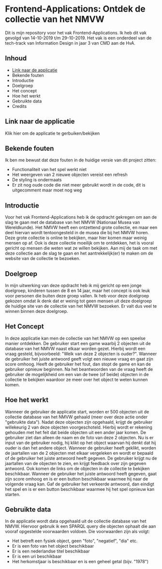 # Frontend-Applications: Ontdek de collectie van het NMVW

Dit is mijn repository voor het vak Frontend-Applications. Ik heb dit vak gevolgd van 14-10-2019 t/m 29-10-2019. Het vak is een onderdeel van de tech-track van Information Design in jaar 3 van CMD aan de HvA.

## Inhoud
* [Link naar de applicatie](#link_naar_de_applicatie)
* Bekende fouten
* Introductie
* Doelgroep
* Het concept
* Hoe het werkt
* Gebruikte data
* Credits

## Link naar de applicatie
Klik hier om de applicatie te gerbuiken/bekijken

## Bekende fouten
Ik ben me bewust dat deze fouten in de huidige versie van dit project zitten:
* Functionaliteit van het spel werkt niet
* Het weergeven van 2 nieuwe objecten vereist een refresh
* De styling is ondermaats
* Er zit nog oude code die niet meer gebruikt wordt in de code, dit is uitgecomment maar moet nog weg

## Introductie
Voor het vak Frontend-Applications heb ik de opdracht gekregen om aan de slag te gaan met de database van het NMVW (Nationaal Musea van Wereldkunde).
Het NMVW heeft een ontzettend grote collectie, en maar een deel hiervan wordt tentoongesteld in de musea die bij het NMVW horen. 
Deze grote collectie is online te bekijken, maar hier komen maar weinig mensen op af. Ook is deze collectie moeilijk om te ontdekken, het is vooral gericht op mensen die weten wat ze willen bekijken.
Aan mij de taak om met deze collectie aan de slag te gaan en het aantrekkelijk(er) te maken om de website van de collectie te bezoeken.

## Doelgroep
In mijn uitwerking van deze opdracht heb ik mij gericht op een jonge doelgroep, kinderen tussen de 8 en 14 jaar, maar het concept is ook leuk voor personen die buiten deze groep vallen.
Ik heb voor deze doelgroep gekozen omdat ik denk dat er weinig tot geen mensen uit deze doelgroep de huidige site van de collectie van het NMVW bezoeken. Er valt dus veel te winnen binnen deze doelgroep.

## Het Concept
In deze applicatie kan men de collectie van het NMVW op een speelse manier ontdekken.
De gebruiker start een game waarbij 2 objecten uit de database van het NMVW naast elkaar worden gezet.
Hierbij wordt een vraag gesteld, bijvoorbeeld: "Welk van deze 2 objecten is ouder?".
Wanneer de gebruiker het juiste antwoord geeft volgt een nieuwe vraag en gaat zijn score omhoog.
Heeft de gebruiker het fout, dan stopt de game en kan de gebruiker opnieuw beginnen.
Na het beantwoorden van de vraag heeft de gebruiker de mogelijkheid om een van de twee (of beide) objecten in de collectie te bekijken waardoor ze meer over het object te weten kunnen komen.

## Hoe het werkt
Wanneer de gebruiker de applicatie start, worden er 500 objecten uit de collectie database van het NMVW gehaald (meer over deze actie onder "gebruikte data").
Nadat deze objecten zijn opgehaald, krijgt de gebruiker willekeurig 2 van deze objecten voorgeschoteld.
Hierbij wordt er rekening gehouden met het feit dat beide objecten uit een ander jaar komen.
De gebruiker ziet dan alleen de naam en de foto van deze 2 objecten.
Nu is er input van de gebruiker nodig, hij klikt op het object waarvan hij denkt dat hij ouder is dan het andere object.
Wanneer de gebruiker heeft geklikt, worden de jaartallen van de 2 objecten met elkaar vergeleken en wordt er bepaald of de gebruiker het juiste antwoord heeft gegeven.
De gebruiker krijgt nu de jaartallen van de objecten te zien, en krijgt feedback over zijn gegeven antwoord.
Ook komen de links om de objecten in de collectie te bekijken beschikbaar.
Wanneer de gebruiker het juiste antwoord heeft gegeven, gaat zijn score omhoog en is er een button beschikbaar waarmee hij naar de volgende vraag kan.
Gaf de gebruiker het verkeerde antwoord, dan eindigt het spel en is er een button beschikbaar waarmee hij het spel opnieuw kan starten.

## Gebruikte data
In de applicatie wordt data opgehaald uit de collectie database van het NMVW. Hiervoor gebruik ik een SPARQL query die objecten ophaalt die aan vooraf opgestelde voorwaarden voldoen.
Die voorwaarden zijn als volgt:
* Het betreft een fysiek object, geen "foto", "negatief", "dia" etc.
* Er is een foto van het object beschikbaar
* Er is een nederlandse titel beschikbaar
* Er is een uri beschikbaar
* Het herkomstjaar is beschikbaar en is een geheel getal (bijv. "1978")
